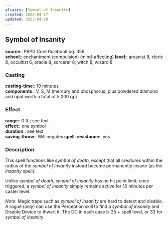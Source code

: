 ```yaml
---
aliases: [Symbol of Insanity]
created: 2023-04-27
updated: 2023-04-28
---
```


## Symbol of Insanity

**source**:: PRPG Core Rulebook pg. 356  
**school**:: enchantment (compulsion) (mind-affecting)
**level**:: arcanist 8, cleric 8, occultist 6, oracle 8, sorcerer 8, witch 8, wizard 8

### Casting

**casting-time**:: 10 minutes  
**components**:: V, S, M (mercury and phosphorus, plus powdered diamond and opal worth a total of 5,000 gp)

### Effect

**range**:: 0 ft.; see text  
**effect**:: one symbol  
**duration**:: see text  
**saving-throw**:: Will negates
**spell-resistance**:: yes

### Description

This spell functions like *symbol of death*, except that all creatures within the radius of the *symbol of insanity* instead become permanently insane (as the *insanity* spell).  
  
Unlike *symbol of death*, *symbol of insanity* has no hit point limit; once triggered, a *symbol of insanity* simply remains active for 10 minutes per caster level.  
  
*Note*: Magic traps such as *symbol of insanity* are hard to detect and disable. A rogue (only) can use the Perception skill to find a *symbol of insanity* and Disable Device to thwart it. The DC in each case is 25 + spell level, or 33 for *symbol of insanity*.
